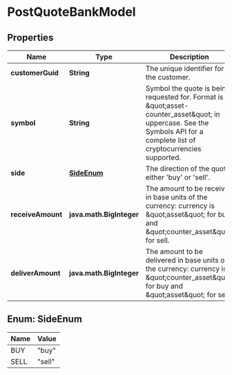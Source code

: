 

# PostQuoteBankModel


## Properties

Name | Type | Description | Notes
------------ | ------------- | ------------- | -------------
**customerGuid** | **String** | The unique identifier for the customer. | 
**symbol** | **String** | Symbol the quote is being requested for. Format is \&quot;asset-counter_asset\&quot; in uppercase. See the Symbols API for a complete list of cryptocurrencies supported. | 
**side** | [**SideEnum**](#SideEnum) | The direction of the quote: either &#39;buy&#39; or &#39;sell&#39;. | 
**receiveAmount** | **java.math.BigInteger** | The amount to be received in base units of the currency: currency is \&quot;asset\&quot; for buy and \&quot;counter_asset\&quot; for sell. |  [optional]
**deliverAmount** | **java.math.BigInteger** | The amount to be delivered in base units of the currency: currency is \&quot;counter_asset\&quot; for buy and \&quot;asset\&quot; for sell. |  [optional]



## Enum: SideEnum

Name | Value
---- | -----
BUY | &quot;buy&quot;
SELL | &quot;sell&quot;



